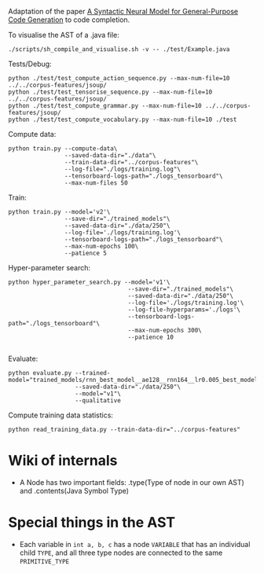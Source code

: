 Adaptation of the paper [A Syntactic Neural Model for General-Purpose Code Generation](https://arxiv.org/abs/1704.01696) to code completion.

To visualise the AST of a .java file:
```
./scripts/sh_compile_and_visualise.sh -v -- ./test/Example.java
```

Tests/Debug:
```
python ./test/test_compute_action_sequence.py --max-num-file=10 ../../corpus-features/jsoup/
python ./test/test_tensorise_sequence.py --max-num-file=10 ../../corpus-features/jsoup/
python ./test/test_compute_grammar.py --max-num-file=10 ../../corpus-features/jsoup/
python ./test/test_compute_vocabulary.py --max-num-file=10 ./test
```

Compute data:
```
python train.py --compute-data\
                --saved-data-dir="./data"\
                --train-data-dir="../corpus-features"\
                --log-file="./logs/training.log"\
                --tensorboard-logs-path="./logs_tensorboard"\
                --max-num-files 50
```

Train:
```
python train.py --model='v2'\
                --save-dir="./trained_models"\
                --saved-data-dir="./data/250"\
                --log-file='./logs/training.log'\
                --tensorboard-logs-path="./logs_tensorboard"\
                --max-num-epochs 100\
                --patience 5
```

Hyper-parameter search:
```
python hyper_parameter_search.py --model='v1'\
                                  --save-dir="./trained_models"\
                                  --saved-data-dir="./data/250"\
                                  --log-file='./logs/training.log'\
                                  --log-file-hyperparams='./logs'\
                                  --tensorboard-logs-path="./logs_tensorboard"\
                                  --max-num-epochs 300\
                                  --patience 10
                                  
```

Evaluate:
```
python evaluate.py --trained-model="trained_models/rnn_best_model__ae128__rnn164__lr0.005_best_model.bin"\
                   --saved-data-dir="./data/250"\
                   --model="v1"\
                   --qualitative
```

Compute training data statistics:
```
python read_training_data.py --train-data-dir="../corpus-features"
```



# Wiki of internals
- A Node has two important fields: .type(Type of node in our own AST) and .contents(Java Symbol Type)  

# Special things in the AST
- Each variable in `int a, b, c` has a node `VARIABLE` that has an individual child `TYPE`, and all three type nodes are connected to the same `PRIMITIVE_TYPE` 